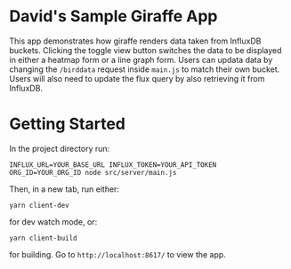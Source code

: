 # David's Sample Giraffe App

This app demonstrates how giraffe renders data taken from InfluxDB buckets. Clicking the toggle view button switches the data to be displayed in either a heatmap form or a line graph form. Users can updata data by changing the `/birddata` request inside `main.js` to match their own bucket. Users will also need to update the flux query by also retrieving it from InfluxDB.

# Getting Started

In the project directory run:

`INFLUX_URL=YOUR_BASE_URL INFLUX_TOKEN=YOUR_API_TOKEN ORG_ID=YOUR_ORG_ID node src/server/main.js`

Then, in a new tab, run either:

`yarn client-dev` 

for dev watch mode, or:

`yarn client-build`

for building. Go to `http://localhost:8617/` to view the app.